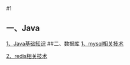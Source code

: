 #1

## 一、Java
[1、Java基础知识](/java/README.md)
##二、数据库
[1、mysql相关技术](/mysql/README.md)

[2、redis相关技术](/redis/README.md)